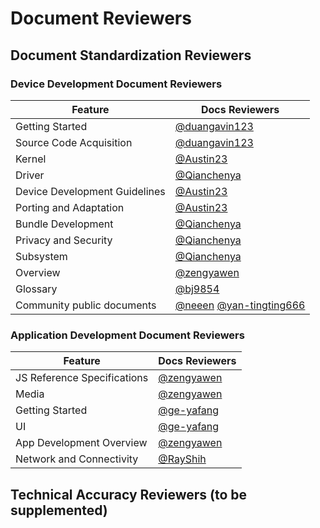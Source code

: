 # Document Reviewers

## Document Standardization Reviewers
### Device Development Document Reviewers

| Feature      | Docs Reviewers                                               |
| ------------ | ------------------------------------------------------------ |
| Getting Started| [@duangavin123](https://gitee.com/duangavin123_admin)              |
| Source Code Acquisition| [@duangavin123](https://gitee.com/duangavin123_admin)              |
| Kernel| [@Austin23](https://gitee.com/Austin23)                      |
| Driver| [@Qianchenya](https://gitee.com/Qianchenya)                  |
| Device Development Guidelines| [@Austin23](https://gitee.com/Austin23)                      |
| Porting and Adaptation| [@Austin23](https://gitee.com/Austin23)                      |
| Bundle Development| [@Qianchenya](https://gitee.com/Qianchenya)                  |
| Privacy and Security| [@Qianchenya](https://gitee.com/Qianchenya)                  |
| Subsystem| [@Qianchenya](https://gitee.com/Qianchenya)                  |
| Overview| [@zengyawen](https://gitee.com/zengyawen)                    |
| Glossary| [@bj9854](https://gitee.com/bj9854)                          |
| Community public documents| [@neeen](https://gitee.com/neeen)  [@yan-tingting666](https://gitee.com/yan-tingting666) |

### Application Development Document Reviewers

| Feature      | Docs Reviewers                            |
| ------------ | ----------------------------------------- |
| JS Reference Specifications| [@zengyawen](https://gitee.com/zengyawen) |
| Media| [@zengyawen](https://gitee.com/zengyawen) |
| Getting Started| [@ge-yafang](https://gitee.com/ge-yafang) |
| UI           | [@ge-yafang](https://gitee.com/ge-yafang) |
| App Development Overview| [@zengyawen](https://gitee.com/zengyawen) |
| Network and Connectivity| [@RayShih](https://gitee.com/RayShih)     |

## Technical Accuracy Reviewers (to be supplemented)
